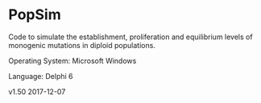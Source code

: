 # PopSim
Code to simulate the establishment, proliferation and equilibrium levels of monogenic mutations in diploid populations.

Operating System: Microsoft Windows

Language: Delphi 6

v1.50 2017-12-07

